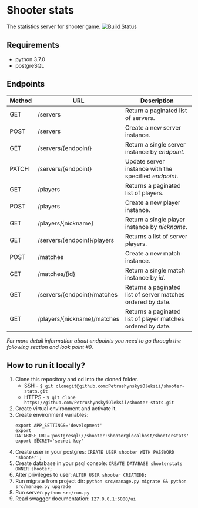 # Shooter stats
The statistics server for shooter game.
[![Build Status](https://travis-ci.org/PetrushynskyiOleksii/shooter-stats.svg?branch=master)](https://travis-ci.org/PetrushynskyiOleksii/shooter-stats)

## Requirements
- python 3.7.0
- postgreSQL

## Endpoints
| Method | URL | Description |
|--------|-----------------------------|-------------------------------------------------------------|
| GET | /servers | Return a paginated list of servers. |
| POST | /servers | Create a new server instance. |
| GET | /servers/{endpoint} | Return a single server instance by *endpoint*. |
| PATCH | /servers/{endpoint} | Update server instance with the specified *endpoint*. |
| GET | /players | Returns a paginated list of players. |
| POST | /players | Create a new player instance. |
| GET | /players/{nickname} | Return a single player instance by *nickname*. |
| GET | /servers/{endpoint}/players | Returns a list of server players. |
| POST | /matches | Create a new match instance. |
| GET | /matches/{id} | Return a single match instance by *id*. |
| GET | /servers/{endpoint}/matches | Returns a paginated list of server matches ordered by date. |
| GET | /players/{nickname}/matches | Returns a paginated list of player matches ordered by date. |

*For more detail information about endpoints you need to go through the following section and look point #9.*

## How to run it locally?
1. Clone this repository and cd into the cloned folder.
   - SSH - `$ git clonegit@github.com:PetrushynskyiOleksii/shooter-stats.git`
   - HTTPS - `$ git clone https://github.com/PetrushynskyiOleksii/shooter-stats.git`
2. Create virtual environment and activate it.
3. Create environment variables:
    ```
    export APP_SETTINGS='development'
    export DATABASE_URL='postgresql://shooter:shooter@localhost/shooterstats'
    export SECRET='secret key'
    ```
4. Create user in your postgres: `CREATE USER shooter WITH PASSWORD 'shooter';`
5. Create database in your psql console: `CREATE DATABASE shooterstats OWNER shooter;`
6. Alter privileges to user: `ALTER USER shooter CREATEDB;`
7. Run migrate from project dir: `python src/manage.py migrate && python src/manage.py upgrade`
8. Run server: `python src/run.py`
9. Read swagger documentation: `127.0.0.1:5000/ui`
